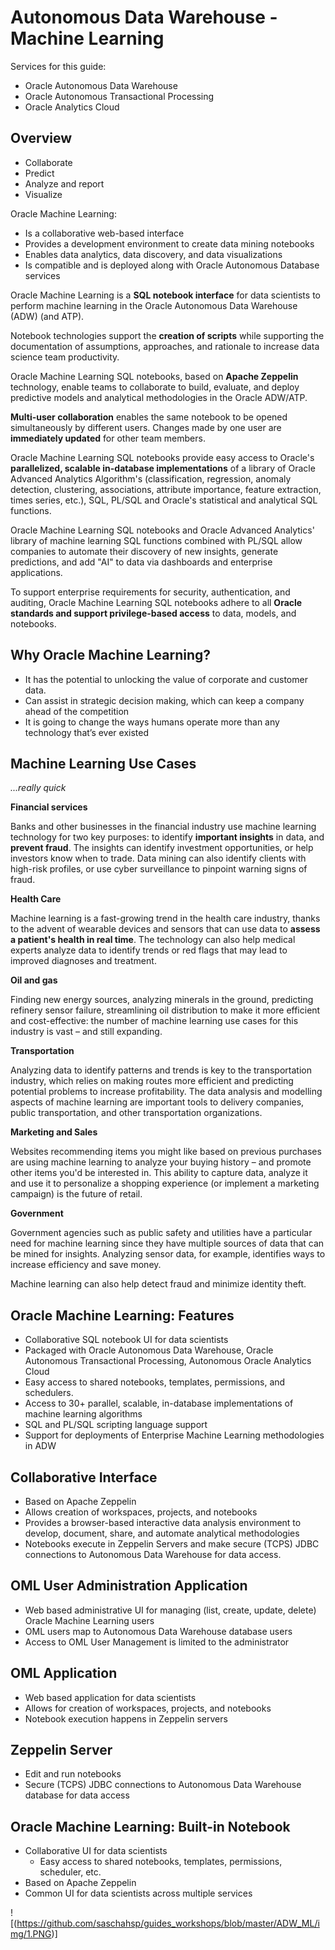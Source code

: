 # Autonomous Data Warehouse - Machine Learning

Services for this guide:

* Oracle Autonomous Data Warehouse
* Oracle Autonomous Transactional Processing
* Oracle Analytics Cloud

## Overview

* Collaborate
* Predict
* Analyze and report
* Visualize

Oracle Machine Learning:

* Is a collaborative web-based interface
* Provides a development environment to create data mining notebooks
* Enables data analytics, data discovery, and data visualizations
* Is compatible and is deployed along with Oracle Autonomous Database services

Oracle Machine Learning is a **SQL notebook interface** for data scientists to perform machine learning in the Oracle Autonomous Data Warehouse (ADW) (and ATP). 

Notebook technologies support the **creation of scripts** while supporting the documentation of assumptions, approaches, and rationale to increase data science team productivity. 

Oracle Machine Learning SQL notebooks, based on **Apache Zeppelin** technology, enable teams to collaborate to build, evaluate, and deploy predictive models and analytical methodologies in the Oracle ADW/ATP. 

**Multi-user collaboration** enables the same notebook to be opened simultaneously by different users. Changes made by one user are **immediately updated** for other team members.

Oracle Machine Learning SQL notebooks provide easy access to Oracle's **parallelized, scalable in-database implementations** of a library of Oracle Advanced Analytics Algorithm's (classification, regression, anomaly detection, clustering, associations, attribute importance, feature extraction, times series, etc.), SQL, PL/SQL and Oracle's statistical and analytical SQL functions.

Oracle Machine Learning SQL notebooks and Oracle Advanced Analytics' library of machine learning SQL functions combined with PL/SQL allow companies to automate their discovery of new insights, generate predictions, and add "AI" to data via dashboards and enterprise applications. 

To support enterprise requirements for security, authentication, and auditing, Oracle Machine 
Learning SQL notebooks adhere to all **Oracle standards and support privilege-based access** to data, models, and notebooks.

## Why Oracle Machine Learning?

* It has the potential to unlocking the value of corporate and customer data.
* Can assist in strategic decision making, which can keep a company ahead of the competition
* It is going to change the ways humans operate more than any technology that’s ever existed

## Machine Learning Use Cases

_...really quick_

**Financial services**

Banks and other businesses in the financial industry use machine learning technology for two key purposes: to identify **important insights** in data, and **prevent fraud**. The insights can identify investment opportunities, or help investors know when to trade. Data mining can also identify clients with high-risk profiles, or use cyber surveillance to pinpoint warning signs of fraud.

**Health Care**

Machine learning is a fast-growing trend in the health care industry, thanks to the advent of wearable devices and sensors that can use data to **assess a patient's health in real time**. The technology can also help medical experts analyze data to identify trends or red flags that may lead to improved diagnoses and treatment.

**Oil and gas**

Finding new energy sources, analyzing minerals in the ground, predicting refinery sensor failure, streamlining oil distribution to make it more efficient and cost-effective: the number of machine learning use cases for this industry is vast – and still expanding.

**Transportation**

Analyzing data to identify patterns and trends is key to the transportation industry, which relies on making routes more efficient and predicting potential problems to increase profitability. The data analysis and modelling aspects of machine learning are important tools to delivery companies, public transportation, and other transportation organizations. 

**Marketing and Sales**

Websites recommending items you might like based on previous purchases are using machine learning to analyze your buying history – and promote other items you'd be interested in. This ability to capture data, analyze it and use it to personalize a shopping experience (or implement a marketing campaign) is the future of retail.

**Government**

Government agencies such as public safety and utilities have a particular need for machine learning since they have multiple sources of data that can be mined for insights. Analyzing sensor data, for example, identifies ways to increase efficiency and save money.  

Machine learning can also help detect fraud and minimize identity theft.

## Oracle Machine Learning: Features

* Collaborative SQL notebook UI for data scientists
* Packaged with Oracle Autonomous Data Warehouse, Oracle Autonomous Transactional Processing, Autonomous Oracle Analytics Cloud
* Easy access to shared notebooks, templates, permissions, and schedulers.
* Access to 30+ parallel, scalable, in-database implementations of machine learning algorithms
* SQL and PL/SQL scripting language support
* Support for deployments of Enterprise Machine Learning methodologies in ADW

## Collaborative Interface

* Based on Apache Zeppelin
* Allows creation of workspaces, projects, and notebooks
* Provides a browser-based interactive data analysis environment to develop, document, share, and automate analytical methodologies
* Notebooks execute in Zeppelin Servers and make secure (TCPS) JDBC connections to Autonomous Data Warehouse for data access.

## OML User Administration Application

* Web based administrative UI for managing (list, create, update, delete) Oracle Machine Learning users
* OML users map to Autonomous Data Warehouse database users
* Access to OML User Management is limited to the administrator

## OML Application

* Web based application for data scientists 
* Allows for creation of workspaces, projects, and notebooks 
* Notebook execution happens in Zeppelin servers 

## Zeppelin Server 

* Edit and run notebooks 
* Secure (TCPS) JDBC connections to Autonomous Data Warehouse database for data access

## Oracle Machine Learning: Built-in Notebook

* Collaborative UI for data scientists
  * Easy access to shared notebooks, templates, permissions, scheduler, etc.
* Based on Apache Zeppelin
* Common UI for data scientists across multiple services

![(https://github.com/saschahsp/guides_workshops/blob/master/ADW_ML/img/1.PNG)]

